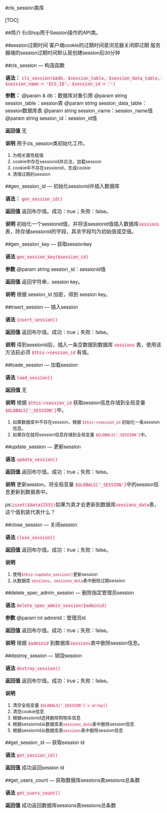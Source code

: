 #cls_session类库

[TOC]

##简介
EcShop用于Session操作的API类。

##session过期时间
客户端cookie的过期时间是浏览器关闭即过期
服务器端的session过期时间默认是创建session后30分钟

##cls_session — 构造函数

**语法：** 
`cls_session(&$db, $session_table, $session_data_table, $session_name = 'ECS_ID', $session_id = '')`

**参数：**
@param & db：数据库对象引用
@param string session_table：session表
@param string session_data_table：session数据库表
@param string session_name：session_name值
@param string session_id：session_id值

**返回值**
无

**说明**
用于cls_session类初始化工作。
1. 为相关属性赋值
2. cookie中存在sessionid并合法，加载session
3. cookie中不存在sessionid，生成cookie
4. 清理过期的session

##gen_session_id — 初始化sessionid并插入数据库

**语法：** 
`gen_session_id()`

**返回值**
返回布尔值。成功：true；失败：false。

**说明**
初始化一个sessionid值，并将该sessionid值插入数据库`sessions`表，除存储sessionid的字段，其余字段均为初始值或空值。

##gen_session_key  — 获取sessionkey

**语法**
`gen_session_key($session_id)`

**参数**
@param string session_id：sessionid值

**返回值**
返回字符串，session key。

**说明**
根据 session_id 加密，得到 session key。

##insert_session  — 插入session

**语法**
`insert_session()`

**返回值**
返回布尔值。成功：true；失败：false。

**说明**
得到sessionid后，插入一条空数据到数据库 `sessions` 表，使用该方法前必须 `$this->session_id` 有值。

##loade_session  — 加载session

**语法**
`load_session()`

**返回值**
无

**说明**
根据 `$this->session_id` 获取session信息存储到全局变量 `$GLOBALS['_SESSION']`中。
1. 如果数据库中不存在session，根据 `$this->session_id` 初始化一条session信息。
2. 如果存在就将session信息存储到全局变量 `$GLOBALS['_SESSION']`中。

##update_session  — 更新session

**语法**
`update_session()`

**返回值**
返回布尔值。成功：true；失败：false。

**说明**
更新session。将全局变量 `$GLOBALS['_SESSION']`中的session信息更新到数据表中。

ps:`isset($data{255})`如果为真才会更新到数据库`sessions_data`表，这个值到底代表什么？

##close_session  — 关闭session

**语法**
`close_session()`

**返回值**
返回布尔值。成功：true；失败：false。

**说明**
1. 使用`$this->update_session()`更新session
2. 从数据库 `sessions`、`sessions_data`表中删除过期session

##delete_spec_admin_session  — 删除指定管理员session

**语法**
`delete_spec_admin_session($adminid)`

**参数**
@param int adminid：管理员id

**返回值**
返回布尔值。成功：true；失败：false。

**说明**
根据 `$adminid` 到数据库`sessions`表中删除session信息。


##destroy_session  — 销毁session

**语法**
`destroy_session()`

**返回值**
返回布尔值。成功：true；失败：false。

**说明**
1. 清空全局变量 `$GLOBALS['_SESSION'] = array()`
2. 清空cookie信息
3. 根据sessionid选择删除购物车信息
4. 根据sessionid从数据库表`sessions_data`表中删除session信息
5. 根据sessionid从数据库表`sessions`表中删除session信息

##get_session_id  — 获取session id

**语法**
`get_session_id()`

**返回值**
成功返回session id

##get_users_count  — 获取数据库sessions表sessions总条数

**语法**
`get_users_count()`

**返回值**
成功返回数据库sessions表sessions总条数




<style>
    h1,h2,h3,h4,p,strong { font-family: "Helvetica Neue",Arial,"Hiragino Sans GB","STHeiti","Microsoft YaHei","WenQuanYi Micro Hei",SimSun,Song,sans-serif }
    p { font-size: 16px; }
    code { color: #c7254e; background-color:#f9f2f4 !important; }
    .toc ul { list-style-type: none; margin-bottom: 15px; font-size:18px; font-family:"Helvetica Neue",Arial,"Hiragino Sans GB","STHeiti","Microsoft YaHei","WenQuanYi Micro Hei",SimSun,Song,sans-serif;  }
</style>
<link href="http://cdn.bootcss.com/highlight.js/9.7.0/styles/vs.min.css" rel="stylesheet">
<script src="http://cdn.bootcss.com/highlight.js/9.7.0/highlight.min.js"></script>
<script>hljs.initHighlightingOnLoad();</script>